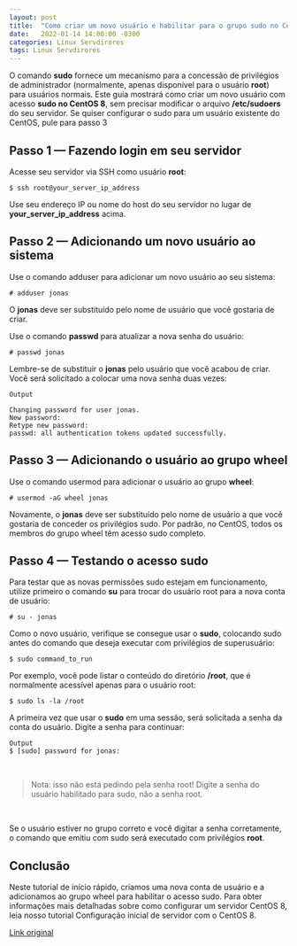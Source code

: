 ```yaml
---
layout: post
title:  "Como criar um novo usuário e habilitar para o grupo sudo no CentOS 8"
date:   2022-01-14 14:00:00 -0300
categories: Linux Servdirores
tags: Linux Servdirores
---
```

O comando **sudo** fornece um mecanismo para a concessão de privilégios de administrador (normalmente, apenas disponível para o usuário **root**) para usuários normais. Este guia mostrará como criar um novo usuário com acesso **sudo no CentOS 8**, sem precisar modificar o arquivo **/etc/sudoers** do seu servidor. Se quiser configurar o sudo para um usuário existente do CentOS, pule para passo 3


## Passo 1 — Fazendo login em seu servidor
Acesse seu servidor via SSH como usuário **root**:


``` shell
$ ssh root@your_server_ip_address
```


Use seu endereço IP ou nome do host do seu servidor no lugar de **your_server_ip_address** acima.


## Passo 2 — Adicionando um novo usuário ao sistema

Use o comando adduser para adicionar um novo usuário ao seu sistema:


``` shell
# adduser jonas
```

O **jonas** deve ser substituído pelo nome de usuário que você gostaria de criar.

Use o comando **passwd** para atualizar a nova senha do usuário:



``` shell
# passwd jonas
```

Lembre-se de substituir o **jonas** pelo usuário que você acabou de criar. Você será solicitado a colocar uma nova senha duas vezes:

``` shell
Output

Changing password for user jonas.
New password:
Retype new password:
passwd: all authentication tokens updated successfully.

```

## Passo 3 — Adicionando o usuário ao grupo wheel
Use o comando usermod para adicionar o usuário ao grupo **wheel**:


``` shell
# usermod -aG wheel jonas

```

Novamente, o **jonas** deve ser substituído pelo nome de usuário a que você gostaria de conceder os privilégios sudo. Por padrão, no CentOS, todos os membros do grupo wheel têm acesso sudo completo.

## Passo 4 — Testando o acesso sudo
Para testar que as novas permissões sudo estejam em funcionamento, utilize primeiro o comando **su** para trocar do usuário root para a nova conta de usuário:


```shell
# su - jonas
```

Como o novo usuário, verifique se consegue usar o **sudo**, colocando sudo antes do comando que deseja executar com privilégios de superusuário:

```shell
$ sudo command_to_run
``` 

Por exemplo, você pode listar o conteúdo do diretório **/root**, que é normalmente acessível apenas para o usuário root:

``` shell
$ sudo ls -la /root
``` 

 
A primeira vez que usar o **sudo** em uma sessão, será solicitada a senha da conta do usuário. Digite a senha para continuar:

``` shell
Output
$ [sudo] password for jonas:
``` 

<br>

> Nota: isso não está pedindo pela senha root! Digite a senha do usuário habilitado para sudo, não a senha root.

<br>

Se o usuário estiver no grupo correto e você digitar a senha corretamente, o comando que emitiu com sudo será executado com privilégios **root**.

## Conclusão
Neste tutorial de início rápido, criamos uma nova conta de usuário e a adicionamos ao grupo wheel para habilitar o acesso sudo. Para obter informações mais detalhadas sobre como configurar um servidor CentOS 8, leia nosso tutorial Configuração inicial de servidor com o CentOS 8.

[Link original](https://www.digitalocean.com/community/tutorials/how-to-create-a-new-sudo-enabled-user-on-centos-8-quickstart-pt)